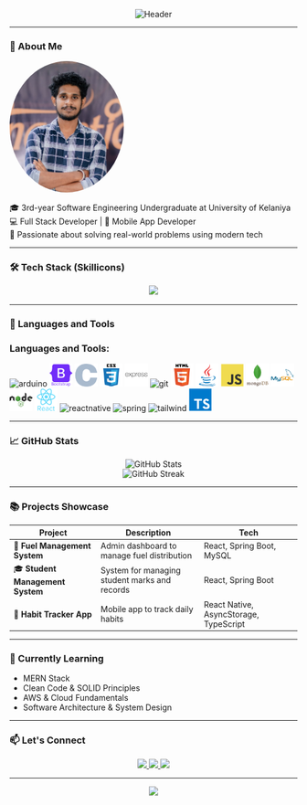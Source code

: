 <!-- Profile Header Banner -->
<p align="center">
  <img src="https://capsule-render.vercel.app/api?type=waving&color=0:6EE7B7,100:3B82F6&height=200&section=header&text=Hi,%20I'm%20Tharindu%20Thejan%20👋&fontSize=40&fontAlignY=35&desc=Full-Stack%20%7C%20Cloud%20Enthusiast%20%7C%20React%20%7C%20Spring%20Boot&descSize=18&descAlignY=55" alt="Header" />
</p>

---

### 💫 About Me  

<p>
  <img src="profile.jpg" alt="Tharindu Thejan" width="200" style="border-radius: 50%;" />
</p>

🎓 3rd-year Software Engineering Undergraduate at University of Kelaniya  
💻 Full Stack Developer | 📱 Mobile App Developer  
🚀 Passionate about solving real-world problems using modern tech  

---

### 🛠️ Tech Stack (Skillicons)

<p align="center">
  <img src="https://skillicons.dev/icons?i=java,spring,react,tailwind,typescript,js,html,css,mysql,mongodb,nodejs,git,firebase,vscode" />
</p>

---

### 🧰 Languages and Tools

<h3 align="left">Languages and Tools:</h3>
<p align="left"> 
  <img src="https://cdn.worldvectorlogo.com/logos/arduino-1.svg" alt="arduino" width="40" height="40"/>
  <img src="https://raw.githubusercontent.com/devicons/devicon/master/icons/bootstrap/bootstrap-plain-wordmark.svg" alt="bootstrap" width="40" height="40"/>
  <img src="https://raw.githubusercontent.com/devicons/devicon/master/icons/c/c-original.svg" alt="c" width="40" height="40"/>
  <img src="https://raw.githubusercontent.com/devicons/devicon/master/icons/css3/css3-original-wordmark.svg" alt="css3" width="40" height="40"/>
  <img src="https://raw.githubusercontent.com/devicons/devicon/master/icons/express/express-original-wordmark.svg" alt="express" width="40" height="40"/>
  <img src="https://www.vectorlogo.zone/logos/git-scm/git-scm-icon.svg" alt="git" width="40" height="40"/>
  <img src="https://raw.githubusercontent.com/devicons/devicon/master/icons/html5/html5-original-wordmark.svg" alt="html5" width="40" height="40"/>
  <img src="https://raw.githubusercontent.com/devicons/devicon/master/icons/java/java-original.svg" alt="java" width="40" height="40"/>
  <img src="https://raw.githubusercontent.com/devicons/devicon/master/icons/javascript/javascript-original.svg" alt="javascript" width="40" height="40"/>
  <img src="https://raw.githubusercontent.com/devicons/devicon/master/icons/mongodb/mongodb-original-wordmark.svg" alt="mongodb" width="40" height="40"/>
  <img src="https://raw.githubusercontent.com/devicons/devicon/master/icons/mysql/mysql-original-wordmark.svg" alt="mysql" width="40" height="40"/>
  <img src="https://raw.githubusercontent.com/devicons/devicon/master/icons/nodejs/nodejs-original-wordmark.svg" alt="nodejs" width="40" height="40"/>
  <img src="https://raw.githubusercontent.com/devicons/devicon/master/icons/react/react-original-wordmark.svg" alt="react" width="40" height="40"/>
  <img src="https://reactnative.dev/img/header_logo.svg" alt="reactnative" width="40" height="40"/>
  <img src="https://www.vectorlogo.zone/logos/springio/springio-icon.svg" alt="spring" width="40" height="40"/>
  <img src="https://www.vectorlogo.zone/logos/tailwindcss/tailwindcss-icon.svg" alt="tailwind" width="40" height="40"/>
  <img src="https://raw.githubusercontent.com/devicons/devicon/master/icons/typescript/typescript-original.svg" alt="typescript" width="40" height="40"/>
</p>

---

### 📈 GitHub Stats

<p align="center">
  <img src="https://github-readme-stats.vercel.app/api?username=tharinduthejan&show_icons=true&theme=tokyonight&hide_title=true" alt="GitHub Stats" />
  <br />
  <img src="https://github-readme-streak-stats.herokuapp.com/?user=tharinduthejan&theme=tokyonight" alt="GitHub Streak" />
</p>

---

### 📚 Projects Showcase

| Project | Description | Tech |
|--------|-------------|------|
| 🚗 **Fuel Management System** | Admin dashboard to manage fuel distribution | React, Spring Boot, MySQL |
| 🎓 **Student Management System** | System for managing student marks and records | React, Spring Boot |
| 📱 **Habit Tracker App** | Mobile app to track daily habits | React Native, AsyncStorage, TypeScript |

---

### 🌱 Currently Learning
- MERN Stack
- Clean Code & SOLID Principles  
- AWS & Cloud Fundamentals  
- Software Architecture & System Design  

---

### 📫 Let's Connect

<p align="center">
  <a href="https://www.linkedin.com/in/tharindu-thejan/" target="_blank">
    <img src="https://img.shields.io/badge/-LinkedIn-0A66C2?style=for-the-badge&logo=linkedin&logoColor=white" />
  </a>
  <a href="mailto:tharinduthejan@gmail.com">
    <img src="https://img.shields.io/badge/-Email-D14836?style=for-the-badge&logo=gmail&logoColor=white" />
  </a>
  <a href="https://github.com/tharinduthejan" target="_blank">
    <img src="https://img.shields.io/badge/-GitHub-181717?style=for-the-badge&logo=github&logoColor=white" />
  </a>
</p>

---

<!-- Footer Banner -->
<p align="center">
  <img src="https://capsule-render.vercel.app/api?type=waving&color=0:3B82F6,100:6EE7B7&height=150&section=footer"/>
</p>
